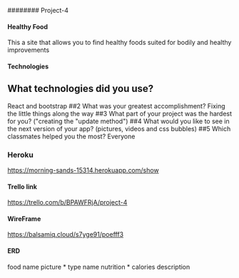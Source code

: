 ######## Project-4

#### Healthy Food
This a site that allows you to find healthy foods suited for bodily and healthy improvements
#### Technologies 
## What technologies did you use? 
React and bootstrap
##2 What was your greatest accomplishment? 
Fixing the little things along the way
##3 What part of your project was the hardest for you?
("creating the "update method")
##4 What would you like to see in the next version of your app?
(pictures, videos and css bubbles)
##5 Which classmates helped you the most? 
Everyone
### Heroku
https://morning-sands-15314.herokuapp.com/show

#### Trello link
https://trello.com/b/BPAWFRjA/project-4

#### WireFrame
https://balsamiq.cloud/s7yge91/poefff3

#### ERD
food
  name
  picture
  *
  type
    name
    nutrition
*
calories
    description



